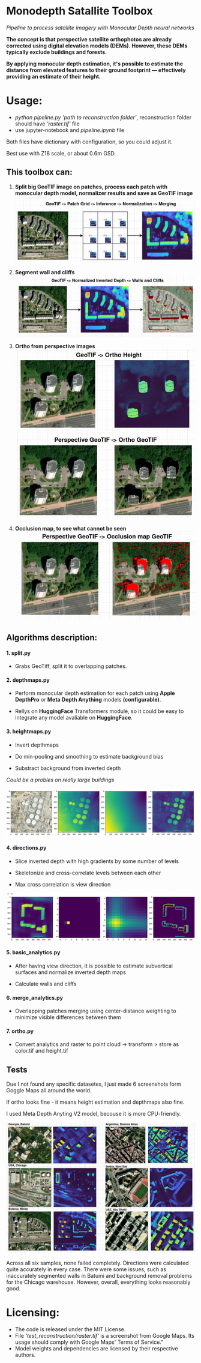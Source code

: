 # Monodepth Satallite Toolbox
*Pipeline to process satallite imagery with Monocular Depth neural networks*

**The concept is that perspective satellite orthophotos are already corrected using digital elevation models (DEMs). However, these DEMs typically exclude buildings and forests.**

**By applying monocular depth estimation, it's possible to estimate the distance from elevated features to their ground footprint — effectively providing an estimate of their height.**

# Usage:
- *python pipeline.py 'path to reconstruction folder'*, reconstruction folder should have *'raster.tif'* file
- use jupyter-notebook and *pipeline.ipynb* file

Both files have dictionary with configuration, so you could adjust it.

Best use with Z18 scale, or about 0.6m GSD.

## This toolbox can:
1. **Split big GeoTIF image on patches, process each patch with monocular depth model, normalizer results and save as GeoTIF image**
![split infer merge](docs/split-infer-merge.jpg)

2. **Segment wall and сliffs**
![walls and cliffs](docs/walls-and-cliffs.jpg)

3. **Ortho from perspective images**
![ortho](docs/ortho.jpg)

4. **Occlusion map, to see what cannot be seen**
![occlusion](docs/occlusion_map.jpg)

## Algorithms description:

#### 1. split.py

- Grabs GeoTiff, split it to overlapping patches.

#### 2. depthmaps.py

- Perform monocular depth estimation for each patch using **Apple DepthPro** or **Meta Depth Anything** models **(configurable)**.

- Rellys on **HuggingFace** Transformers module, so it could be easy to integrate any model avaliable on **HuggingFace**.

#### 3. heightmaps.py

- Invert depthmaps

- Do min-pooling and smoothing to estimate background bias

- Substract background from inverted depth

*Could be a probles on really large buildings*

![Background](docs/remove_background.jpg)


#### 4. directions.py

- Slice inverted depth with high gradients by some number of levels

- Skeletonize and cross-correlate levels between each other

- Max cross correlation is view direction

![Cross correlation](docs/cross_corr.jpg)

#### 5. basic_analytics.py

- After having view direction, it is possible to estimate subvertical surfaces and normalize inverted depth maps

- Calculate walls and cliffs


#### 6. merge_analytics.py
- Overlapping patches merging using center-distance weighting to minimize visible differences between them


#### 7. ortho.py
- Convert analytics and raster to point cloud -> transform > store as color.tif and height.tif


## Tests

Due I not found any specific datasetes, I just made 6 screenshots form Goggle Maps all around the world.

If ortho looks fine - it means height estimation and depthmaps also fine.

I used Meta Depth Anyting V2 model, becouse it is more CPU-friendly.

![Cross correlation](docs/test_1.jpg)

Across all six samples, none failed completely. Directions were calculated quite accurately in every case. There were some issues, such as inaccurately segmented walls in Batumi and background removal problems for the Chicago warehouse. However, overall, everything looks reasonably good.

 # Licensing:
 - The code is released under the MIT License.
 - File *'test_reconstruction/raster.tif'* is a screenshot from Google Maps. Its usage should comply with Google Maps' Terms of Service."
 - Model weights and dependencies are licensed by their respective authors.
